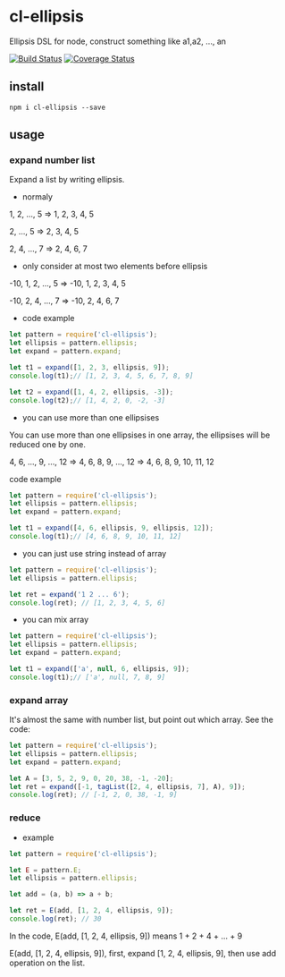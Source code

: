 # cl-ellipsis

Ellipsis DSL for node, construct something like a1,a2, ..., an

[![Build Status](https://travis-ci.org/LoveKino/cl-ellipsis.svg)](https://travis-ci.org/LoveKino/cl-ellipsis.svg)
[![Coverage Status](https://coveralls.io/repos/github/LoveKino/cl-ellipsis/badge.svg?branch=master)](https://coveralls.io/github/LoveKino/cl-ellipsis?branch=master)


## install

`npm i cl-ellipsis --save`

## usage

### expand number list

Expand a list by writing ellipsis.

- normaly

1, 2, ..., 5 => 1, 2, 3, 4, 5

2, ..., 5 => 2, 3, 4, 5

2, 4, ..., 7 => 2, 4, 6, 7

- only consider at most two elements before ellipsis

-10, 1, 2, ..., 5 => -10, 1, 2, 3, 4, 5

-10, 2, 4, ..., 7 => -10, 2, 4, 6, 7

- code example

```js
let pattern = require('cl-ellipsis');
let ellipsis = pattern.ellipsis;
let expand = pattern.expand;

let t1 = expand([1, 2, 3, ellipsis, 9]); 
console.log(t1);// [1, 2, 3, 4, 5, 6, 7, 8, 9]

let t2 = expand([1, 4, 2, ellipsis, -3]);
console.log(t2);// [1, 4, 2, 0, -2, -3]
```

- you can use more than one ellipsises

You can use more than one ellipsises in one array, the ellipsises will be reduced one by one.

4, 6, ..., 9, ..., 12 => 4, 6, 8, 9, ..., 12 => 4, 6, 8, 9, 10, 11, 12

code example

```js
let pattern = require('cl-ellipsis');
let ellipsis = pattern.ellipsis;
let expand = pattern.expand;

let t1 = expand([4, 6, ellipsis, 9, ellipsis, 12]); 
console.log(t1);// [4, 6, 8, 9, 10, 11, 12]
```

- you can just use string instead of array

```js
let pattern = require('cl-ellipsis');
let ellipsis = pattern.ellipsis;

let ret = expand('1 2 ... 6');
console.log(ret); // [1, 2, 3, 4, 5, 6]
```

- you can mix array

```js
let pattern = require('cl-ellipsis');
let ellipsis = pattern.ellipsis;
let expand = pattern.expand;

let t1 = expand(['a', null, 6, ellipsis, 9]); 
console.log(t1);// ['a', null, 7, 8, 9]
```

### expand array

It's almost the same with number list, but point out which array. See the code:

```js
let pattern = require('cl-ellipsis');
let ellipsis = pattern.ellipsis;
let expand = pattern.expand;

let A = [3, 5, 2, 9, 0, 20, 38, -1, -20];
let ret = expand([-1, tagList([2, 4, ellipsis, 7], A), 9]);
console.log(ret); // [-1, 2, 0, 38, -1, 9]
```

### reduce

- example

```js
let pattern = require('cl-ellipsis');

let E = pattern.E;
let ellipsis = pattern.ellipsis;

let add = (a, b) => a + b;

let ret = E(add, [1, 2, 4, ellipsis, 9]);
console.log(ret); // 30
```

In the code, E(add, [1, 2, 4, ellipsis, 9]) means 1 + 2 + 4 + ... + 9

E(add, [1, 2, 4, ellipsis, 9]), first, expand [1, 2, 4, ellipsis, 9], then use add operation on the list.
